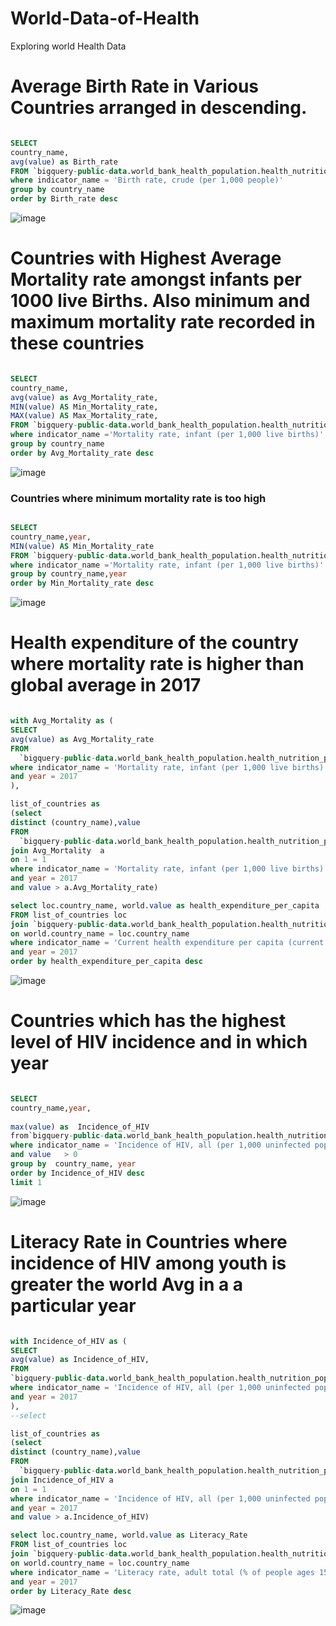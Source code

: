 # World-Data-of-Health
Exploring world Health Data


# Average Birth Rate in Various Countries arranged in descending. 
```sql

SELECT 
country_name,
avg(value) as Birth_rate
FROM `bigquery-public-data.world_bank_health_population.health_nutrition_population` 
where indicator_name = 'Birth rate, crude (per 1,000 people)'
group by country_name
order by Birth_rate desc

```
![image](https://user-images.githubusercontent.com/89662666/131261018-6576dcfc-e2b3-41eb-9edb-caa18abb5bdb.png)




# Countries with Highest Average Mortality rate amongst infants per 1000 live Births. Also minimum and maximum mortality rate recorded in these countries 
```sql

SELECT 
country_name,
avg(value) as Avg_Mortality_rate,
MIN(value) AS Min_Mortality_rate,
MAX(value) AS Max_Mortality_rate,
FROM `bigquery-public-data.world_bank_health_population.health_nutrition_population` 
where indicator_name ='Mortality rate, infant (per 1,000 live births)'
group by country_name
order by Avg_Mortality_rate desc

```
![image](https://user-images.githubusercontent.com/89662666/131260917-faba6437-b551-4b30-827a-3990bfd4a89a.png)


### Countries where minimum mortality rate is too high
```sql

SELECT 
country_name,year,
MIN(value) AS Min_Mortality_rate
FROM `bigquery-public-data.world_bank_health_population.health_nutrition_population` 
where indicator_name ='Mortality rate, infant (per 1,000 live births)'
group by country_name,year
order by Min_Mortality_rate desc
```
![image](https://user-images.githubusercontent.com/89662666/131260892-49dffc72-d8b5-4aae-8bad-53332903776e.png)

# Health expenditure of the country where mortality rate is higher than global average in 2017

```sql

with Avg_Mortality as (
SELECT
avg(value) as Avg_Mortality_rate
FROM
  `bigquery-public-data.world_bank_health_population.health_nutrition_population`
where indicator_name = 'Mortality rate, infant (per 1,000 live births)'
and year = 2017
),

list_of_countries as 
(select 
distinct (country_name),value 
FROM
  `bigquery-public-data.world_bank_health_population.health_nutrition_population`
join Avg_Mortality  a
on 1 = 1 
where indicator_name = 'Mortality rate, infant (per 1,000 live births)'
and year = 2017
and value > a.Avg_Mortality_rate)

select loc.country_name, world.value as health_expenditure_per_capita
FROM list_of_countries loc 
join `bigquery-public-data.world_bank_health_population.health_nutrition_population` world
on world.country_name = loc.country_name 
where indicator_name = 'Current health expenditure per capita (current US$)'
and year = 2017
order by health_expenditure_per_capita desc

```
![image](https://user-images.githubusercontent.com/89662666/131260809-63ed1fd8-c34d-4d89-906f-180a5760c9f7.png)

# Countries which has the highest level of HIV incidence and in which year
```sql

SELECT
country_name,year,
 
max(value) as  Incidence_of_HIV
from`bigquery-public-data.world_bank_health_population.health_nutrition_population`
where indicator_name = 'Incidence of HIV, all (per 1,000 uninfected population)'
and value   > 0 
group by  country_name, year
order by Incidence_of_HIV desc
limit 1

```
![image](https://user-images.githubusercontent.com/89662666/131260766-7b800499-d6c6-4cef-86a7-3612a7fe8a4d.png)

# Literacy Rate in Countries where incidence of HIV among youth is greater the world Avg in a a particular year
```sql

with Incidence_of_HIV as (
SELECT
avg(value) as Incidence_of_HIV,
FROM
`bigquery-public-data.world_bank_health_population.health_nutrition_population`
where indicator_name = 'Incidence of HIV, all (per 1,000 uninfected population)'
and year = 2017
),
--select 

list_of_countries as 
(select 
distinct (country_name),value 
FROM
  `bigquery-public-data.world_bank_health_population.health_nutrition_population`
join Incidence_of_HIV a
on 1 = 1 
where indicator_name = 'Incidence of HIV, all (per 1,000 uninfected population)'
and year = 2017
and value > a.Incidence_of_HIV)

select loc.country_name, world.value as Literacy_Rate
FROM list_of_countries loc 
join `bigquery-public-data.world_bank_health_population.health_nutrition_population` world
on world.country_name = loc.country_name 
where indicator_name = 'Literacy rate, adult total (% of people ages 15 and above)'
and year = 2017
order by Literacy_Rate desc
```
![image](https://user-images.githubusercontent.com/89662666/131262971-523d66e6-8aa7-4a82-be7b-8965ece1e375.png)



